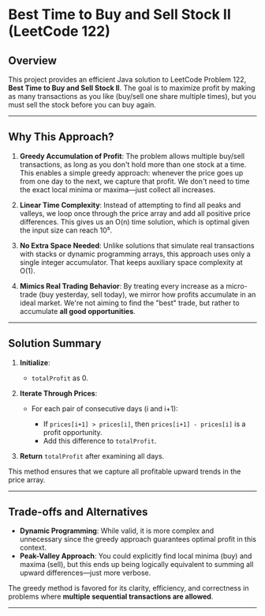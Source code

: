 # Best Time to Buy and Sell Stock II (LeetCode 122)

## Overview

This project provides an efficient Java solution to LeetCode Problem 122, **Best Time to Buy and Sell Stock II**. The goal is to maximize profit by making as many transactions as you like (buy/sell one share multiple times), but you must sell the stock before you can buy again.

---

## Why This Approach?

1. **Greedy Accumulation of Profit**: The problem allows multiple buy/sell transactions, as long as you don't hold more than one stock at a time. This enables a simple greedy approach: whenever the price goes up from one day to the next, we capture that profit. We don't need to time the exact local minima or maxima—just collect all increases.

2. **Linear Time Complexity**: Instead of attempting to find all peaks and valleys, we loop once through the price array and add all positive price differences. This gives us an O(n) time solution, which is optimal given the input size can reach 10⁵.

3. **No Extra Space Needed**: Unlike solutions that simulate real transactions with stacks or dynamic programming arrays, this approach uses only a single integer accumulator. That keeps auxiliary space complexity at O(1).

4. **Mimics Real Trading Behavior**: By treating every increase as a micro-trade (buy yesterday, sell today), we mirror how profits accumulate in an ideal market. We're not aiming to find the "best" trade, but rather to accumulate **all good opportunities**.

---

## Solution Summary

1. **Initialize**:

   * `totalProfit` as 0.

2. **Iterate Through Prices**:

   * For each pair of consecutive days (i and i+1):

     * If `prices[i+1] > prices[i]`, then `prices[i+1] - prices[i]` is a profit opportunity.
     * Add this difference to `totalProfit`.

3. **Return** `totalProfit` after examining all days.

This method ensures that we capture all profitable upward trends in the price array.

---

## Trade-offs and Alternatives

* **Dynamic Programming**: While valid, it is more complex and unnecessary since the greedy approach guarantees optimal profit in this context.
* **Peak-Valley Approach**: You could explicitly find local minima (buy) and maxima (sell), but this ends up being logically equivalent to summing all upward differences—just more verbose.

The greedy method is favored for its clarity, efficiency, and correctness in problems where **multiple sequential transactions are allowed**.

---


